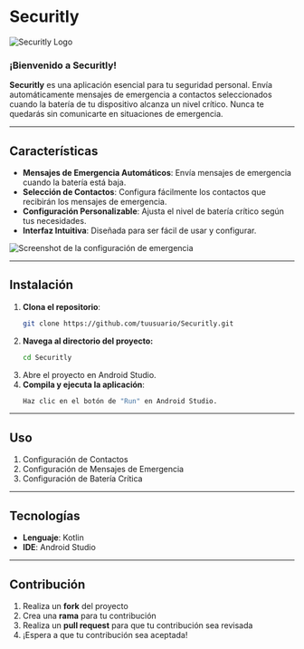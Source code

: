 # Securitly

![Securitly Logo](https://play-lh.googleusercontent.com/VGKWrvEVcqw864WlSE5YXvXQvCLOw1JsvMetG6RpaMf0G3JSMO1qb3-KtOzHzQBD_Gc=w416-h235-rw)  

### ¡Bienvenido a **Securitly**!

**Securitly** es una aplicación esencial para tu seguridad personal. Envía automáticamente mensajes de emergencia a contactos seleccionados cuando la batería de tu dispositivo alcanza un nivel crítico. Nunca te quedarás sin comunicarte en situaciones de emergencia.

---

## Características

- **Mensajes de Emergencia Automáticos**: Envía mensajes de emergencia cuando la batería está baja.
- **Selección de Contactos**: Configura fácilmente los contactos que recibirán los mensajes de emergencia.
- **Configuración Personalizable**: Ajusta el nivel de batería crítico según tus necesidades.
- **Interfaz Intuitiva**: Diseñada para ser fácil de usar y configurar.

![Screenshot de la configuración de emergencia](https://adrian-palacios.netlify.app/projects/securitly.webp)  

---

## Instalación

1. **Clona el repositorio**:
   ```sh
   git clone https://github.com/tuusuario/Securitly.git
    ```
2. **Navega al directorio del proyecto:**
    ```sh
    cd Securitly
    ```
3. Abre el proyecto en Android Studio.
4. **Compila y ejecuta la aplicación**:
    ```sh
    Haz clic en el botón de "Run" en Android Studio.
    ```

---

## Uso

1. Configuración de Contactos
2. Configuración de Mensajes de Emergencia
3. Configuración de Batería Crítica

---

## Tecnologías

- **Lenguaje**: Kotlin
- **IDE**: Android Studio

---

## Contribución

1. Realiza un **fork** del proyecto
2. Crea una **rama** para tu contribución
3. Realiza un **pull request** para que tu contribución sea revisada
4. ¡Espera a que tu contribución sea aceptada!

